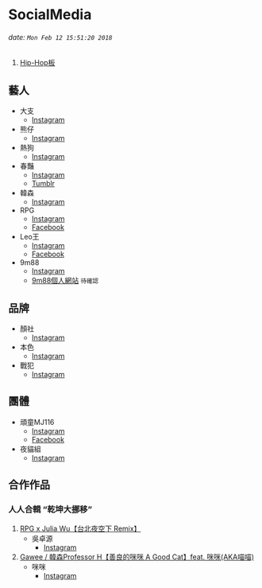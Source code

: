 # SocialMedia
###### date: `Mon Feb 12 15:51:20 2018`

1. [Hip-Hop板](https://www.ptt.cc/bbs/Hip-Hop/index.html)

## 藝人

- 大支
	- [Instagram](https://www.instagram.com/dwagie_taiwan/)
- 熊仔
	- [Instagram](https://www.instagram.com/poeteknology/)
- 熱狗
	- [Instagram](https://www.instagram.com/mchotdogmusic/)
- 春豔
	- [Instagram](https://www.instagram.com/lasachunyan/)
	- [Tumblr](https://lasachunyan.tumblr.com/)
- 韓森
	- [Instagram](https://www.instagram.com/realprofessorh/)
- RPG
	- [Instagram](https://www.instagram.com/rpgtaiwan/)
	- [Facebook](https://www.facebook.com/RPGRaPGuy)
- Leo王
	- [Instagram](https://www.instagram.com/leowangmorrison/)
	- [Facebook](https://www.facebook.com/LeoWangMorrison)
- 9m88
	- [Instagram](https://www.instagram.com/9m88/)
	- [9m88個人網站](http://9m88baba.com/) `待確認`
	

## 品牌

- 顏社
	- [Instagram](https://www.instagram.com/kao_inc/)
- 本色
	- [Instagram](https://www.instagram.com/truecolormusic/)
- 戰犯
	- [Instagram](https://www.instagram.com/warconvict_666/)
	

## 團體

- 頑童MJ116
	- [Instagram](https://www.instagram.com/mj116_tpc/)
	- [Facebook](https://www.facebook.com/mj116tpc)
- 夜貓組
	- [Instagram](https://www.instagram.com/yeemao_worldwide/)
	
	






## 合作作品

### 人人合輯 “乾坤大挪移”
1. [RPG x Julia Wu【台北夜空下 Remix】](https://www.youtube.com/watch?v=G8kqkrpDVQA)
	- 吳卓源
		- [Instagram](https://www.instagram.com/juliawu94/)
2. [Gawee / 韓森Professor H【善良的咪咪 A Good Cat】feat. 咪咪(AKA喵喵) ](https://www.youtube.com/watch?v=Zb7QGeuGDHc)
	- 咪咪
		- [Instagram](https://www.instagram.com/trancebabymeow/)
